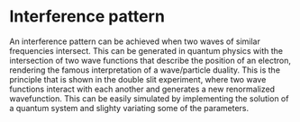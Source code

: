 # Interference pattern

An interference pattern can be achieved when two waves of similar frequencies intersect. This can be generated in quantum physics with the intersection of two wave functions that describe the position of an electron, rendering the famous interpretation of a wave/particle duality. This is the principle that is shown in the double slit experiment, where two wave functions interact with each another and generates a new renormalized wavefunction. This can be easily simulated by implementing the solution of a quantum system and slighty variating some of the parameters.

